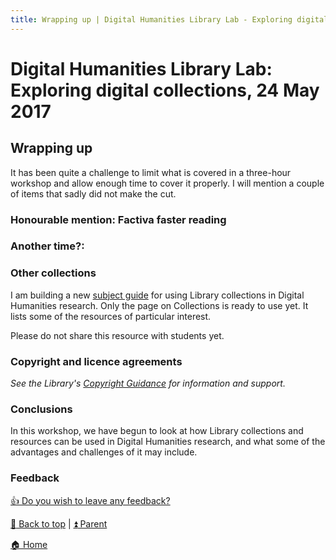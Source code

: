 ```yaml
---
title: Wrapping up | Digital Humanities Library Lab - Exploring digital collections, 24 May 2017
---
```


# Digital Humanities Library Lab: Exploring digital collections, 24 May 2017
## Wrapping up
It has been quite a challenge to limit what is covered in a three-hour workshop and allow enough time to cover it properly. I will mention a couple of items that sadly did not make the cut.

### Honourable mention: Factiva faster reading

### Another time?:

### Other collections

I am building a new [subject guide](http://subjects.library.manchester.ac.uk/digitalhumanities) for using Library collections in Digital Humanities research. Only the page on Collections is ready to use yet. It lists some of the resources of particular interest.

Please do not share this resource with students yet.

### Copyright and licence agreements
_See the Library's [Copyright Guidance](http://subjects.library.manchester.ac.uk/copyright/) for information and support._

### Conclusions

In this workshop, we have begun to look at how Library collections and resources can be used in Digital Humanities research, and what some of the advantages and challenges of it may include.

### Feedback
[:thumbsup: Do you wish to leave any feedback?](https://goo.gl/forms/KmYw8TnrlVt0lw5i1)


[:arrow_up_small: Back to top](#wrapping-up) | [:arrow_double_up: Parent](index.html)

[:house: Home](/)
